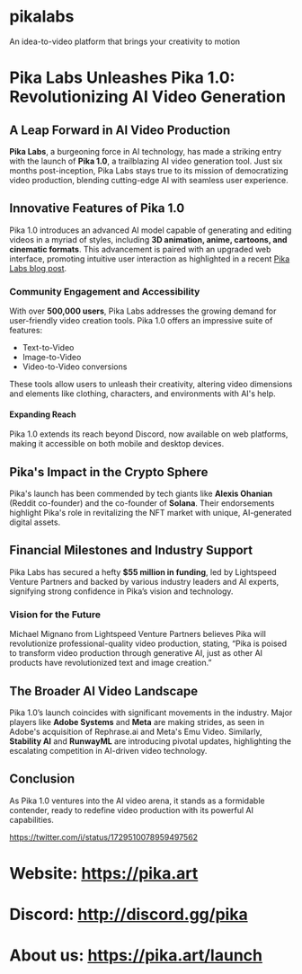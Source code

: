# pikalabs
An idea-to-video platform that brings your creativity to motion
# Pika Labs Unleashes Pika 1.0: Revolutionizing AI Video Generation

## A Leap Forward in AI Video Production

**Pika Labs**, a burgeoning force in AI technology, has made a striking entry with the launch of **Pika 1.0**, a trailblazing AI video generation tool. Just six months post-inception, Pika Labs stays true to its mission of democratizing video production, blending cutting-edge AI with seamless user experience.

## Innovative Features of Pika 1.0

Pika 1.0 introduces an advanced AI model capable of generating and editing videos in a myriad of styles, including **3D animation, anime, cartoons, and cinematic formats**. This advancement is paired with an upgraded web interface, promoting intuitive user interaction as highlighted in a recent [Pika Labs blog post](#).

### Community Engagement and Accessibility

With over **500,000 users**, Pika Labs addresses the growing demand for user-friendly video creation tools. Pika 1.0 offers an impressive suite of features:

- Text-to-Video
- Image-to-Video
- Video-to-Video conversions

These tools allow users to unleash their creativity, altering video dimensions and elements like clothing, characters, and environments with AI's help.

#### Expanding Reach

Pika 1.0 extends its reach beyond Discord, now available on web platforms, making it accessible on both mobile and desktop devices.

## Pika's Impact in the Crypto Sphere

Pika's launch has been commended by tech giants like **Alexis Ohanian** (Reddit co-founder) and the co-founder of **Solana**. Their endorsements highlight Pika's role in revitalizing the NFT market with unique, AI-generated digital assets.

## Financial Milestones and Industry Support

Pika Labs has secured a hefty **$55 million in funding**, led by Lightspeed Venture Partners and backed by various industry leaders and AI experts, signifying strong confidence in Pika’s vision and technology.

### Vision for the Future

Michael Mignano from Lightspeed Venture Partners believes Pika will revolutionize professional-quality video production, stating, “Pika is poised to transform video production through generative AI, just as other AI products have revolutionized text and image creation.”

## The Broader AI Video Landscape

Pika 1.0’s launch coincides with significant movements in the industry. Major players like **Adobe Systems** and **Meta** are making strides, as seen in Adobe's acquisition of Rephrase.ai and Meta's Emu Video. Similarly, **Stability AI** and **RunwayML** are introducing pivotal updates, highlighting the escalating competition in AI-driven video technology.

## Conclusion

As Pika 1.0 ventures into the AI video arena, it stands as a formidable contender, ready to redefine video production with its powerful AI capabilities.

https://twitter.com/i/status/1729510078959497562


# Website: https://pika.art
# Discord: http://discord.gg/pika
# About us: https://pika.art/launch

